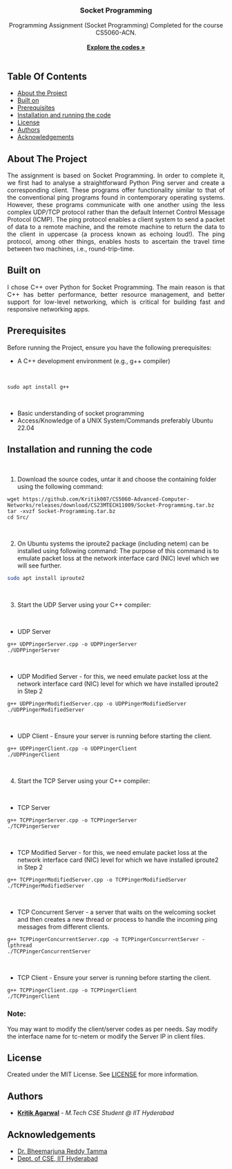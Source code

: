 <p align="center">
  <a href="https://github.com/AgarwalKritik/Public/tree/main/M.Tech%20%40%20IIT-Hyderabad/CS5060-Advanced%20Computer%20Networks/Socket%20Programming"></a>
  <h3 align="center">Socket Programming</h3>
  <p align="center">Programming Assignment (Socket Programming) Completed for the course CS5060-ACN.
    <br/>
    <br/>
    <a href="https://github.com/AgarwalKritik/Public/tree/main/M.Tech%20%40%20IIT-Hyderabad/CS5060-Advanced%20Computer%20Networks/Socket%20Programming"><strong>Explore the codes »</strong></a>
    <br/>
    <br/>
  </p>
</p>



## Table Of Contents

* [About the Project](#about-the-project)
* [Built on](#built-on)
* [Prerequisites](#prerequisites)
* [Installation and running the code](#installation-and-running-the-code)
* [License](#license)
* [Authors](#authors)
* [Acknowledgements](#acknowledgements)

## About The Project
<div align="justify">
  The assignment is based on Socket Programming. In order to complete it, we first had to analyse a straightforward Python Ping server and create a corresponding client. These programs offer functionality similar to that of the conventional ping programs found in contemporary operating systems. However, these programs communicate with one another using the less complex UDP/TCP protocol rather than the default Internet Control Message Protocol (ICMP). The ping protocol enables a client system to send a packet of data to a remote machine, and the remote machine to return the data to the client in uppercase (a process known as echoing loud!). The ping protocol, among other things, enables hosts to ascertain the travel time between two machines, i.e., round-trip-time.
</div>

## Built on
<div align="justify">
  I chose C++ over Python for Socket Programming. The main reason is that C++ has better performance, better resource management, and better support for low-level networking, which is critical for building fast and responsive networking apps.
</div>

## Prerequisites
Before running the Project, ensure you have the following prerequisites:

- A C++ development environment (e.g., g++ compiler)
<br/>

```shell
sudo apt install g++
```
<br/>

- Basic understanding of socket programming
- Access/Knowledge of a UNIX System/Commands preferably Ubuntu 22.04

## Installation and running the code
<br/>

1. Download the source codes, untar it and choose the containing folder using the following command:
```shell
wget https://github.com/Kritik007/CS5060-Advanced-Computer-Networks/releases/download/CS23MTECH11009/Socket-Programming.tar.bz
tar -xvzf Socket-Programming.tar.bz
cd Src/
```
<br/>

2. On Ubuntu systems the iproute2 package (including netem) can be installed using following command:
   The purpose of this command is to emulate packet loss at the network interface card (NIC) level which we will see further.

```sh
sudo apt install iproute2
```
<br/>


3. Start the UDP Server using your C++ compiler:

<br/>

  * UDP Server
```shell
g++ UDPPingerServer.cpp -o UDPPingerServer
./UDPPingerServer
```
<br/>

  * UDP Modified Server - for this, we need emulate packet loss at
the network interface card (NIC) level for which we have installed iproute2 in Step 2
```shell
g++ UDPPingerModifiedServer.cpp -o UDPPingerModifiedServer
./UDPPingerModifiedServer
```
<br/>

  * UDP Client - Ensure your server is running before starting the client.
```shell
g++ UDPPingerClient.cpp -o UDPPingerClient
./UDPPingerClient
```
<br/>

4. Start the TCP Server using your C++ compiler:

<br/>

  * TCP Server
```shell
g++ TCPPingerServer.cpp -o TCPPingerServer
./TCPPingerServer
```
<br/>

*  TCP Modified Server - for this, we need emulate packet loss at
the network interface card (NIC) level for which we have installed iproute2 in Step 2
```shell
g++ TCPPingerModifiedServer.cpp -o TCPPingerModifiedServer
./TCPPingerModifiedServer
```
<br/>

*  TCP Concurrent Server - a server that waits on the welcoming socket and then creates a new thread or process to handle the incoming ping messages from different clients.
```shell
g++ TCPPingerConcurrentServer.cpp -o TCPPingerConcurrentServer -lpthread
./TCPPingerConcurrentServer
```
<br/>

*  TCP Client - Ensure your server is running before starting the client.
```shell
g++ TCPPingerClient.cpp -o TCPPingerClient
./TCPPingerClient
```

### Note: 
You may want to modify the client/server codes as per needs. Say modify the interface name for tc-netem or modify the Server IP in client files.

## License

Created under the MIT License. See [LICENSE](https://github.com/Kritik007/public/blob/main/LICENSE) for more information.

## Authors

* **[Kritik Agarwal](https://github.com/AgarwalKritik/)** - *M.Tech CSE Student @ IIT Hyderabad*

## Acknowledgements

* [Dr. Bheemarjuna Reddy Tamma](https://people.iith.ac.in/tbr/)
* [Dept. of CSE, IIT Hyderabad](https://cse.iith.ac.in)
